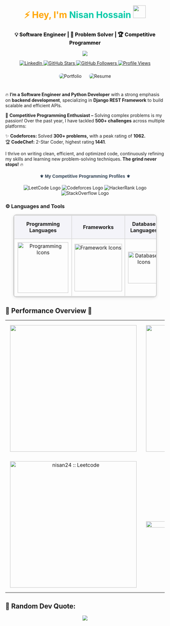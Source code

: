 <h1 align="center">
  <span style="color:#FFA500;">⚡ Hey, I'm </span>
  <a href="https://github.com/nisan24" target="_blank" style="color:#00C9A7; text-decoration: none;">
    Nisan Hossain
  </a>  
  <img src="https://media.giphy.com/media/hvRJCLFzcasrR4ia7z/giphy.gif" width="40px"/>
</h1>

<h3 align="center" style="color:#000000; font-weight: bold;">
    💡 Software Engineer | 🚀 Problem Solver | 🏆 Competitive Programmer
</h3>

<p align="center">
    <img src="https://readme-typing-svg.demolab.com?font=Fira+Code&weight=600&size=26&duration=2000&pause=500&color=00FFE&center=true&vCenter=true&random=false&width=800&height=50&lines=🚀+Turning+Ideas+into+Reality!;🔥+Mastering+Python+%26+Django;🏆+Competitive+Programming+Addict;📚+Learning+Never+Stops!"/>
</p>

<p align="center"> 
    <a href="https://www.linkedin.com/in/nisan24/" target="_blank"> 
        <img src="https://img.shields.io/badge/-LinkedIn-0077B5?style=for-the-badge&logo=linkedin&logoColor=white" alt="LinkedIn"/> 
    </a> 
    <a href="https://github.com/nisan24?tab=repositories&sort=stargazers"> 
        <img src="https://custom-icon-badges.demolab.com/github/stars/nisan24?color=FFD700&style=for-the-badge&labelColor=333&logo=star" alt="GitHub Stars"/> 
    </a> 
    <a href="https://github.com/nisan24"> 
        <img src="https://img.shields.io/github/followers/nisan24?color=236ad3&style=for-the-badge&logo=github&label=Follow" alt="GitHub Followers"/> 
    </a> 
    <a href="https://github.com/nisan24"> 
        <img src="https://komarev.com/ghpvc/?username=nisan24&style=for-the-badge&color=brightgreen" alt="Profile Views"/> 
    </a> 
</p>

<div align="center"> 
    <a href="https://nisan24.vercel.app/" target="_blank" style="text-decoration: none;"> 
        <img alt="Portfolio" title="Portfolio" src="https://img.shields.io/badge/🌐%20Portfolio-0080FE?style=for-the-badge&logo=codepen&logoColor=white&labelColor=007BFF&color=000" style="margin: 10px; border-radius: 8px; transition: transform 0.3s;"/> 
    </a> 
    <a href="https://nisan24.vercel.app/src/image/Nisan%20Hossain%20-%20Software%20Engineer-Resume.pdf" target="_blank" style="text-decoration: none;"> 
        <img alt="Resume" title="Resume" src="https://img.shields.io/badge/📄%20Resume-FF5733?style=for-the-badge&logo=googledrive&logoColor=white&labelColor=D50000&color=fff" style="margin: 10px; border-radius: 8px; transition: transform 0.3s;"/> 
    </a> 
</div><br>

🔥 <b>I’m a Software Engineer and Python Developer</b> with a strong emphasis on <b>backend development</b>, specializing in <b>Django REST Framework</b> to build scalable and efficient APIs.

🚀 <b>Competitive Programming Enthusiast –</b> Solving complex problems is my passion! Over the past year, I have tackled <b>500+ challenges</b> across multiple platforms:

✨ <b>Codeforces: </b>Solved <b>300+ problems,</b> with a peak rating of <b>1062.</b> <br>
🏆<b> CodeChef:</b> 2-Star Coder, highest rating<b> 1441</b>.

I thrive on writing clean, efficient, and optimized code, continuously refining my skills and learning new problem-solving techniques.<b> The grind never stops!</b> 🔥

<h4 style="color: #2C3E50; text-align: center; font-family: 'Arial', sans-serif;">⚜️ My Competitive Programming Profiles ⚜️</h4> 
<div align="center" style="margin: 20px 0;"> 
    <a href="https://www.leetcode.com/nisan24/" target="_blank" style="text-decoration: none;"> 
        <img src="https://img.shields.io/static/v1?message=LeetCode&logo=leetcode&label=&color=000&logoColor=white&labelColor=4A4A4A&style=for-the-badge" alt="LeetCode Logo" /> 
    </a> 
    <a href="https://www.codeforces.com/profile/nisan24" target="_blank" style="text-decoration: none;"> 
        <img src="https://img.shields.io/static/v1?message=Codeforces&logo=codeforces&label=&color=2B2B2B&logoColor=FFFFFF&labelColor=4A4A4A&style=for-the-badge" alt="Codeforces Logo" /> 
    </a> 
    <a href="https://www.hackerrank.com/nisan24/" target="_blank" style="text-decoration: none;"> 
        <img src="https://img.shields.io/static/v1?message=HackerRank&logo=hackerrank&label=&color=00B48A&logoColor=white&labelColor=4A4A4A&style=for-the-badge" alt="HackerRank Logo" /> 
    </a> 
    <a href="https://stackoverflow.com/users/23257459/nisan24" target="_blank" style="text-decoration: none;"> 
        <img src="https://img.shields.io/static/v1?message=StackOverflow&logo=stackoverflow&label=&color=F58025&logoColor=white&labelColor=4A4A4A&style=for-the-badge" alt="StackOverflow Logo" /> 
    </a> 
</div>
<h3> ⚙️ Languages and Tools </h3> 
<div align="center"> 
    <table style="border-collapse: collapse; width: 90%; max-width: 1000px; margin: 0 auto; border: 2px solid #ccc; border-radius: 10px; box-shadow: 0 2px 10px rgba(0, 0, 0, 0.1);">
        <tr style="background-color: #f4f4f9; font-weight: bold; text-align: center;">
            <td style="padding: 16px; border: 2px solid #ddd;">Programming Languages</td> 
            <td style="padding: 16px; border: 2px solid #ddd;">Frameworks</td>
            <td style="padding: 16px; border: 2px solid #ddd;">Database Languages</td> 
            <td style="padding: 16px; border: 2px solid #ddd;">Tools</td> 
        </tr> 
        <tr style="text-align: center;">
            <td style="padding: 10px; border: 2px solid #ddd;">
                <a href="https://github.com/nisan24">
                    <img src="https://skillicons.dev/icons?i=c,cpp,python,js,java" alt="Programming Icons" width="160">
                </a>
            </td>
            <td style="padding: 8px; border: 2px solid #ddd;">
                <a href="https://github.com/nisan24">
                    <img src="https://skillicons.dev/icons?i=django,bootstrap,react,tailwind" alt="Framework Icons" width="150">
                </a>
            </td>
            <td style="padding: 8px; border: 2px solid #ddd;">
                <a href="https://github.com/nisan24">
                    <img src="https://skillicons.dev/icons?i=mysql,postgresql,sqlite" alt="Database Icons" width="100">
                </a>
            </td>
            <td style="padding: 8px; border: 2px solid #ddd;">
                <a href="https://github.com/nisan24">
                    <img src="https://skillicons.dev/icons?i=vscode,github,git,pycharm,linux" alt="Tools & Cloud DevOps Icons" width="160">
                </a>
            </td>
        </tr> 
    </table> 
</div>


<h2 align="">🚀 Performance Overview 🌟</h2> 
<div align="center"> 
  <table style="border-collapse: collapse; width: 100%;"> 
    <tr> 
      <td align="center" style="padding: 15px;">
        <a href="https://github.com/nisan24"> 
          <img width="400" src="https://github-readme-streak-stats.herokuapp.com?user=nisan24&theme=dark&date_format=M%20j%5B%2C%20Y%5D&dates=BBBBBB&ring=FF6B6B&fire=FF4500&stroke=00000000&currStreakNum=FFD700&currStreakLabel=FFFFFF&border=444444&background=161B22" /> 
        </a> 
      </td> 
      <td align="center" style="padding: 15px;">
        <a href="https://github.com/nisan24">
          <img width="400" src="https://github-readme-stats.vercel.app/api?username=nisan24&show_icons=true&theme=dark&text_color=CFCFCF&icon_color=FF4500&bg_color=161B22&border_color=444444&count_private=true&include_all_commits=true" alt="nisan24" /> 
        </a>
      </td> 
    </tr> 
    <tr> 
      <td align="center" style="padding: 15px;">
        <a href="https://leetcode.com/nisan24">
          <img width="400" src="https://leetcode-badge-sage.vercel.app/badge/nisan24?theme=dark&bgColor=161B22&border_radius=10&text_color=FFD700" alt="nisan24 :: Leetcode" /> 
        </a>
      </td> 
      <td align="center" style="padding: 15px;">
      <div align="center">
  <img src="https://github-readme-stats.vercel.app/api/top-langs/?username=nisan24&bg_color=161B22&text_color=CFCFCF&border_color=444444&hide_border=true&layout=compact" width="100%" />
        </div>
      </td> 
    </tr> 
  </table> 
</div>

## 🎯 Random Dev Quote:
<div align="center">
  <img src="https://quotes-github-readme.vercel.app/api?type=horizontal&theme=radical" />
</div>
